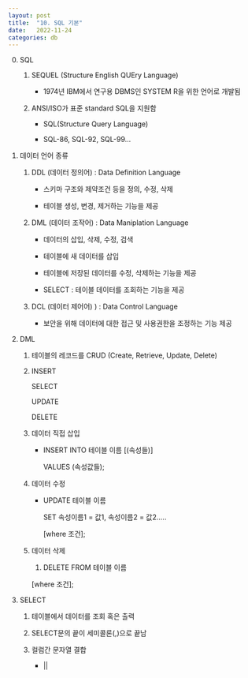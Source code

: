 ```yaml
---
layout: post
title:  "10. SQL 기본"
date:   2022-11-24
categories: db
---
```

0. SQL

    1) SEQUEL (Structure English QUEry Language)

        - 1974년 IBM에서 연구용 DBMS인 SYSTEM R을 위한 언어로 개발됨

    2) ANSI/ISO가 표준 standard SQL을 지원함

        - SQL(Structure Query Language)

        - SQL-86, SQL-92, SQL-99...

1. 데이터 언어 종류

    1) DDL (데이터 정의어) : Data Definition Language
    
        - 스키마 구조와 제약조건 등을 정의, 수정, 삭제

        - 테이블 생성, 변경, 제거하는 기능을 제공

    2) DML (데이터 조작어) : Data Maniplation Language

        - 데이터의 삽입, 삭제, 수정, 검색

        - 테이블에 새 데이터를 삽입

        - 테이블에 저장된 데이터를 수정, 삭제하는 기능을 제공

        - SELECT : 테이블 데이터를 조회하는 기능을 제공

    3) DCL (데이터 제어어) ) : Data Control Language

        - 보안을 위해 데이터에 대한 접근 및 사용권한을 조정하는 기능 제공

2. DML

    1) 테이블의 레코드를 CRUD (Create, Retrieve, Update, Delete)

    2) INSERT

       SELECT

       UPDATE 

       DELETE 

    3) 데이터 직접 삽입

        - INSERT INTO 테이블 이름 [(속성들)]

          VALUES (속성값들);

    4) 데이터 수정

        - UPDATE 테이블 이름

          SET 속성이름1 = 값1, 속성이름2 = 값2.....

          [where 조건];

    5) 데이터 삭제

        1) DELETE FROM 테이블 이름

          [where 조건];

3. SELECT

    1) 테이블에서 데이터를 조회 혹은 출력 

    2) SELECT문의 끝이 세미콜론(,)으로 끝남

    3) 컬럼간 문자열 결합 
    
        - ||  

    